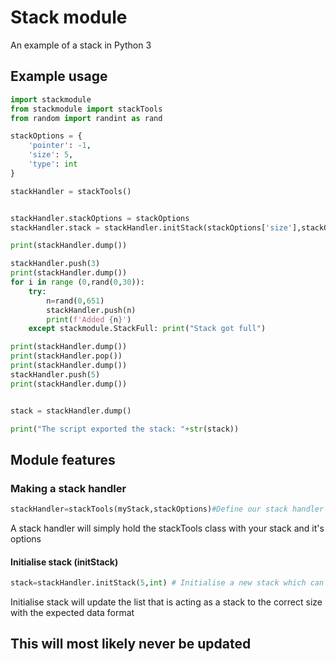 # Stack module
An example of a stack in Python 3

## Example usage
```python
import stackmodule
from stackmodule import stackTools
from random import randint as rand

stackOptions = {
    'pointer': -1,
    'size': 5,
    'type': int
}

stackHandler = stackTools()


stackHandler.stackOptions = stackOptions
stackHandler.stack = stackHandler.initStack(stackOptions['size'],stackOptions['type'])

print(stackHandler.dump())

stackHandler.push(3)
print(stackHandler.dump())
for i in range (0,rand(0,30)):
    try:
        n=rand(0,651)
        stackHandler.push(n)
        print(f'Added {n}')
    except stackmodule.StackFull: print("Stack got full")

print(stackHandler.dump())
print(stackHandler.pop())
print(stackHandler.dump())
stackHandler.push(5)
print(stackHandler.dump())


stack = stackHandler.dump()

print("The script exported the stack: "+str(stack))
```

## Module features

### Making a stack handler
```python
stackHandler=stackTools(myStack,stackOptions)#Define our stack handler
```
A stack handler will simply hold the stackTools class with your stack and it's options

#### Initialise stack (initStack)
```python
stack=stackHandler.initStack(5,int) # Initialise a new stack which can contain 5 integer values
```
Initialise stack will update the list that is acting as a stack to the correct size with the expected data format

## This will most likely never be updated